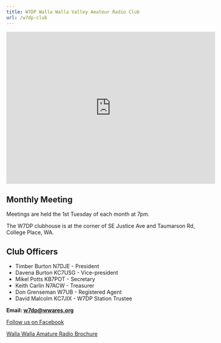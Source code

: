 ```yaml
---
title: W7DP Walla Walla Valley Amateur Radio Club
url: /w7dp-club
---
```



<iframe src="https://www.google.com/maps/embed?pb=!1m18!1m12!1m3!1d692.4444472530532!2d-118.3685472707397!3d46.03558222970485!2m3!1f0!2f0!3f0!3m2!1i1024!2i768!4f13.1!3m3!1m2!1s0x54a2421d42e1bf29%3A0x196992910bd7ca6a!2sWalla%20Walla%20Valley%20Amateur%20Radio%20Club%20(W7DP%20Clubhouse)!5e0!3m2!1sen!2sus!4v1649628597910!5m2!1sen!2sus" width="550rem" height="400rem" style="border:0;" allowfullscreen="" loading="lazy" referrerpolicy="no-referrer-when-downgrade"></iframe>


## Monthly Meeting

Meetings are held the 1st Tuesday of each month at 7pm.

The W7DP clubhouse is at the corner of SE Justice Ave and Taumarson Rd, College Place, WA.

## Club Officers

* Timber Burton N7DJE - President
* Davena Burton KC7USG - Vice-president
* Mikel Potts KB7POT - Secretary
* Keith Carlin N7ACW - Treasurer
* Don Grenseman W7UB - Registered Agent
* David Malcolm KC7JIX - W7DP Station Trustee

**Email: w7dp@wwares.org**

[Follow us on Facebook](https://www.facebook.com/groups/529112863876310/)

[Walla Walla Amature Radio Brochure](/documents/W7DP%20Brochure%2002-18-2021.pdf)

